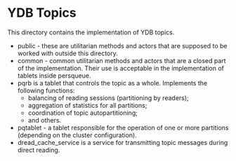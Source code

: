 # YDB Topics

This directory contains the implementation of YDB topics.

* public - these are utilitarian methods and actors that are supposed to be worked with outside this directory.
* common - common utilitarian methods and actors that are a closed part of the implementation. Their use is acceptable in the implementation of tablets inside persqueue.
* pqrb is a tablet that controls the topic as a whole. Implements the following functions:
  * balancing of reading sessions (partitioning by readers);
  * aggregation of statistics for all partitions;
  * coordination of topic autopartitioning;
  * and others.
* pqtablet - a tablet responsible for the operation of one or more partitions (depending on the cluster configuration).
* dread_cache_service is a service for transmitting topic messages during direct reading.

